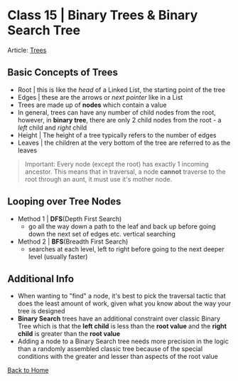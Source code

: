 # Class 15 \| Binary Trees & Binary Search Tree
Article: [Trees](https://codefellows.github.io/common_curriculum/data_structures_and_algorithms/Code_401/class-15/resources/Trees.html)       

## Basic Concepts of Trees
- Root | this is like the *head* of a Linked List, the starting point of the tree
- Edges | these are the arrows or *next pointer* like in a List
- Trees are made up of **nodes** which contain a value
- In general, trees can have any number of child nodes from the root, however, in **binary tree**, there are only 2 child nodes from the root - a *left* child and *right* child
- Height | The height of a tree typically refers to the number of edges
- Leaves | the children at the very bottom of the tree are referred to as the leaves

> Important: Every node (except the root) has exactly 1 incoming ancestor. This means that in traversal, a node **cannot** traverse to the root through an aunt, it must use it's mother node.

## Looping over Tree Nodes
- Method 1 | **DFS**(Depth First Search)
  - go all the way down a path to the leaf and back up before going down the next set of edges etc. vertical searching
- Method 2 | **BFS**(Breadth First Search)
  - searches at each level, left to right before going to the next deeper level (usually faster)

## Additional Info
- When wanting to "find" a node, it's best to pick the traversal tactic that does the least amount of work, given what you know about the way your tree is designed
- **Binary Search** trees have an additional constraint over classic Binary Tree which is that the **left child** is less than the **root value** and the **right child** is greater than the **root value**
- Adding a node to a Binary Search tree needs more precision in the logic than a randomly assembled classic tree because of the special conditions with the greater and lesser than aspects of the root value

[Back to Home](README.md)